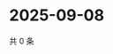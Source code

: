 # 2025-09-08

共 0 条

<!-- BEGIN ZHIHUQUESTIONS -->
<!-- 最后更新时间 Mon Sep 08 2025 05:08:58 GMT+0800 (China Standard Time) -->

<!-- END ZHIHUQUESTIONS -->
